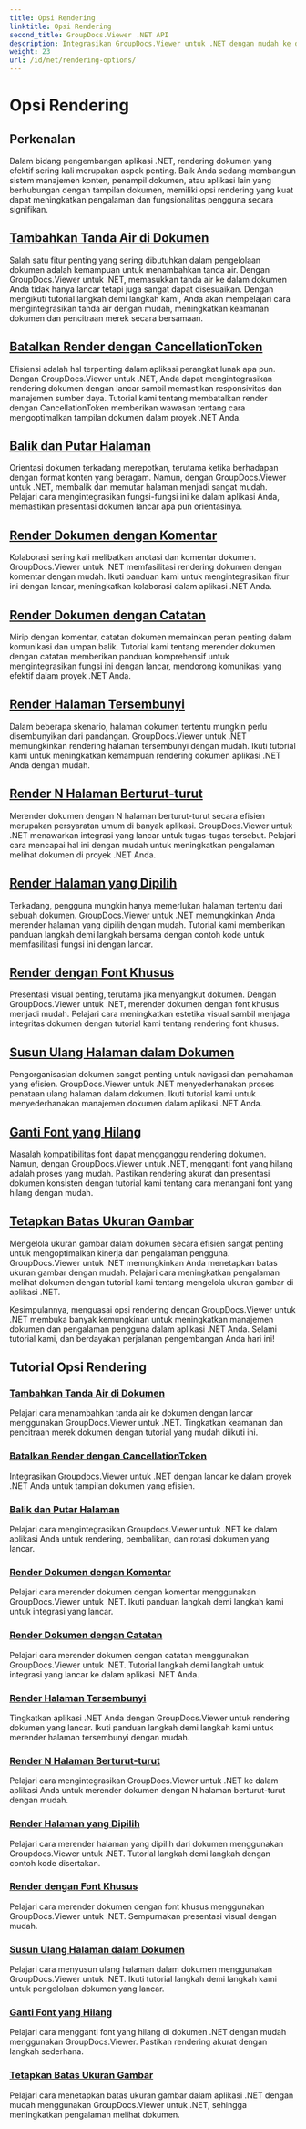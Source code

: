 ```yaml
---
title: Opsi Rendering
linktitle: Opsi Rendering
second_title: GroupDocs.Viewer .NET API
description: Integrasikan GroupDocs.Viewer untuk .NET dengan mudah ke dalam aplikasi Anda dengan tutorial tentang opsi rendering, mulai dari menambahkan tanda air hingga menyesuaikan font.
weight: 23
url: /id/net/rendering-options/
---
```


# Opsi Rendering


## Perkenalan

Dalam bidang pengembangan aplikasi .NET, rendering dokumen yang efektif sering kali merupakan aspek penting. Baik Anda sedang membangun sistem manajemen konten, penampil dokumen, atau aplikasi lain yang berhubungan dengan tampilan dokumen, memiliki opsi rendering yang kuat dapat meningkatkan pengalaman dan fungsionalitas pengguna secara signifikan.

## [Tambahkan Tanda Air di Dokumen](./add-watermark/)

Salah satu fitur penting yang sering dibutuhkan dalam pengelolaan dokumen adalah kemampuan untuk menambahkan tanda air. Dengan GroupDocs.Viewer untuk .NET, memasukkan tanda air ke dalam dokumen Anda tidak hanya lancar tetapi juga sangat dapat disesuaikan. Dengan mengikuti tutorial langkah demi langkah kami, Anda akan mempelajari cara mengintegrasikan tanda air dengan mudah, meningkatkan keamanan dokumen dan pencitraan merek secara bersamaan.

## [Batalkan Render dengan CancellationToken](./cancel-render-cancellation-token/)

Efisiensi adalah hal terpenting dalam aplikasi perangkat lunak apa pun. Dengan GroupDocs.Viewer untuk .NET, Anda dapat mengintegrasikan rendering dokumen dengan lancar sambil memastikan responsivitas dan manajemen sumber daya. Tutorial kami tentang membatalkan render dengan CancellationToken memberikan wawasan tentang cara mengoptimalkan tampilan dokumen dalam proyek .NET Anda.

## [Balik dan Putar Halaman](./flip-rotate-pages/)

Orientasi dokumen terkadang merepotkan, terutama ketika berhadapan dengan format konten yang beragam. Namun, dengan GroupDocs.Viewer untuk .NET, membalik dan memutar halaman menjadi sangat mudah. Pelajari cara mengintegrasikan fungsi-fungsi ini ke dalam aplikasi Anda, memastikan presentasi dokumen lancar apa pun orientasinya.

## [Render Dokumen dengan Komentar](./render-document-comments/)

Kolaborasi sering kali melibatkan anotasi dan komentar dokumen. GroupDocs.Viewer untuk .NET memfasilitasi rendering dokumen dengan komentar dengan mudah. Ikuti panduan kami untuk mengintegrasikan fitur ini dengan lancar, meningkatkan kolaborasi dalam aplikasi .NET Anda.

## [Render Dokumen dengan Catatan](./render-document-notes/)

Mirip dengan komentar, catatan dokumen memainkan peran penting dalam komunikasi dan umpan balik. Tutorial kami tentang merender dokumen dengan catatan memberikan panduan komprehensif untuk mengintegrasikan fungsi ini dengan lancar, mendorong komunikasi yang efektif dalam proyek .NET Anda.

## [Render Halaman Tersembunyi](./render-hidden-pages/)

Dalam beberapa skenario, halaman dokumen tertentu mungkin perlu disembunyikan dari pandangan. GroupDocs.Viewer untuk .NET memungkinkan rendering halaman tersembunyi dengan mudah. Ikuti tutorial kami untuk meningkatkan kemampuan rendering dokumen aplikasi .NET Anda dengan mudah.

## [Render N Halaman Berturut-turut](./render-n-consecutive-pages/)

Merender dokumen dengan N halaman berturut-turut secara efisien merupakan persyaratan umum di banyak aplikasi. GroupDocs.Viewer untuk .NET menawarkan integrasi yang lancar untuk tugas-tugas tersebut. Pelajari cara mencapai hal ini dengan mudah untuk meningkatkan pengalaman melihat dokumen di proyek .NET Anda.

## [Render Halaman yang Dipilih](./render-selected-pages/)

Terkadang, pengguna mungkin hanya memerlukan halaman tertentu dari sebuah dokumen. GroupDocs.Viewer untuk .NET memungkinkan Anda merender halaman yang dipilih dengan mudah. Tutorial kami memberikan panduan langkah demi langkah bersama dengan contoh kode untuk memfasilitasi fungsi ini dengan lancar.

## [Render dengan Font Khusus](./render-custom-fonts/)

Presentasi visual penting, terutama jika menyangkut dokumen. Dengan GroupDocs.Viewer untuk .NET, merender dokumen dengan font khusus menjadi mudah. Pelajari cara meningkatkan estetika visual sambil menjaga integritas dokumen dengan tutorial kami tentang rendering font khusus.

## [Susun Ulang Halaman dalam Dokumen](./reorder-pages/)

Pengorganisasian dokumen sangat penting untuk navigasi dan pemahaman yang efisien. GroupDocs.Viewer untuk .NET menyederhanakan proses penataan ulang halaman dalam dokumen. Ikuti tutorial kami untuk menyederhanakan manajemen dokumen dalam aplikasi .NET Anda.

## [Ganti Font yang Hilang](./replace-missing-font/)

Masalah kompatibilitas font dapat mengganggu rendering dokumen. Namun, dengan GroupDocs.Viewer untuk .NET, mengganti font yang hilang adalah proses yang mudah. Pastikan rendering akurat dan presentasi dokumen konsisten dengan tutorial kami tentang cara menangani font yang hilang dengan mudah.

## [Tetapkan Batas Ukuran Gambar](./set-image-size-limits/)

Mengelola ukuran gambar dalam dokumen secara efisien sangat penting untuk mengoptimalkan kinerja dan pengalaman pengguna. GroupDocs.Viewer untuk .NET memungkinkan Anda menetapkan batas ukuran gambar dengan mudah. Pelajari cara meningkatkan pengalaman melihat dokumen dengan tutorial kami tentang mengelola ukuran gambar di aplikasi .NET.

Kesimpulannya, menguasai opsi rendering dengan GroupDocs.Viewer untuk .NET membuka banyak kemungkinan untuk meningkatkan manajemen dokumen dan pengalaman pengguna dalam aplikasi .NET Anda. Selami tutorial kami, dan berdayakan perjalanan pengembangan Anda hari ini!
## Tutorial Opsi Rendering
### [Tambahkan Tanda Air di Dokumen](./add-watermark/)
Pelajari cara menambahkan tanda air ke dokumen dengan lancar menggunakan GroupDocs.Viewer untuk .NET. Tingkatkan keamanan dan pencitraan merek dokumen dengan tutorial yang mudah diikuti ini.
### [Batalkan Render dengan CancellationToken](./cancel-render-cancellation-token/)
Integrasikan Groupdocs.Viewer untuk .NET dengan lancar ke dalam proyek .NET Anda untuk tampilan dokumen yang efisien.
### [Balik dan Putar Halaman](./flip-rotate-pages/)
Pelajari cara mengintegrasikan Groupdocs.Viewer untuk .NET ke dalam aplikasi Anda untuk rendering, pembalikan, dan rotasi dokumen yang lancar.
### [Render Dokumen dengan Komentar](./render-document-comments/)
Pelajari cara merender dokumen dengan komentar menggunakan GroupDocs.Viewer untuk .NET. Ikuti panduan langkah demi langkah kami untuk integrasi yang lancar.
### [Render Dokumen dengan Catatan](./render-document-notes/)
Pelajari cara merender dokumen dengan catatan menggunakan GroupDocs.Viewer untuk .NET. Tutorial langkah demi langkah untuk integrasi yang lancar ke dalam aplikasi .NET Anda.
### [Render Halaman Tersembunyi](./render-hidden-pages/)
Tingkatkan aplikasi .NET Anda dengan GroupDocs.Viewer untuk rendering dokumen yang lancar. Ikuti panduan langkah demi langkah kami untuk merender halaman tersembunyi dengan mudah.
### [Render N Halaman Berturut-turut](./render-n-consecutive-pages/)
Pelajari cara mengintegrasikan GroupDocs.Viewer untuk .NET ke dalam aplikasi Anda untuk merender dokumen dengan N halaman berturut-turut dengan mudah.
### [Render Halaman yang Dipilih](./render-selected-pages/)
Pelajari cara merender halaman yang dipilih dari dokumen menggunakan Groupdocs.Viewer untuk .NET. Tutorial langkah demi langkah dengan contoh kode disertakan.
### [Render dengan Font Khusus](./render-custom-fonts/)
Pelajari cara merender dokumen dengan font khusus menggunakan GroupDocs.Viewer untuk .NET. Sempurnakan presentasi visual dengan mudah.
### [Susun Ulang Halaman dalam Dokumen](./reorder-pages/)
Pelajari cara menyusun ulang halaman dalam dokumen menggunakan GroupDocs.Viewer untuk .NET. Ikuti tutorial langkah demi langkah kami untuk pengelolaan dokumen yang lancar.
### [Ganti Font yang Hilang](./replace-missing-font/)
Pelajari cara mengganti font yang hilang di dokumen .NET dengan mudah menggunakan GroupDocs.Viewer. Pastikan rendering akurat dengan langkah sederhana.
### [Tetapkan Batas Ukuran Gambar](./set-image-size-limits/)
Pelajari cara menetapkan batas ukuran gambar dalam aplikasi .NET dengan mudah menggunakan GroupDocs.Viewer untuk .NET, sehingga meningkatkan pengalaman melihat dokumen.